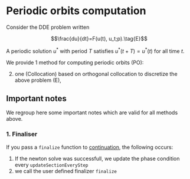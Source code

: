# Periodic orbits computation

Consider the DDE problem written

$$\frac{du}{dt}=F(u(t), u_t;p).\tag{E}$$

A periodic solution $u^*$ with period $T$ satisfies $u^*(t+T)=u^*(t)$ for all time $t$.

We provide 1 method for computing periodic orbits (PO):

2. one (Collocation) based on orthogonal collocation to discretize the above problem (E),


## Important notes

We regroup here some important notes which are valid for all methods above. 


### 1. Finaliser
If you pass a `finalize` function to [continuation](https://bifurcationkit.github.io/BifurcationKitDocs.jl/stable/library/#BifurcationKit.continuation), the following occurs:

1. If the newton solve was successfull, we update the phase condition every `updateSectionEveryStep`
2. we call the user defined finalizer `finalize`
